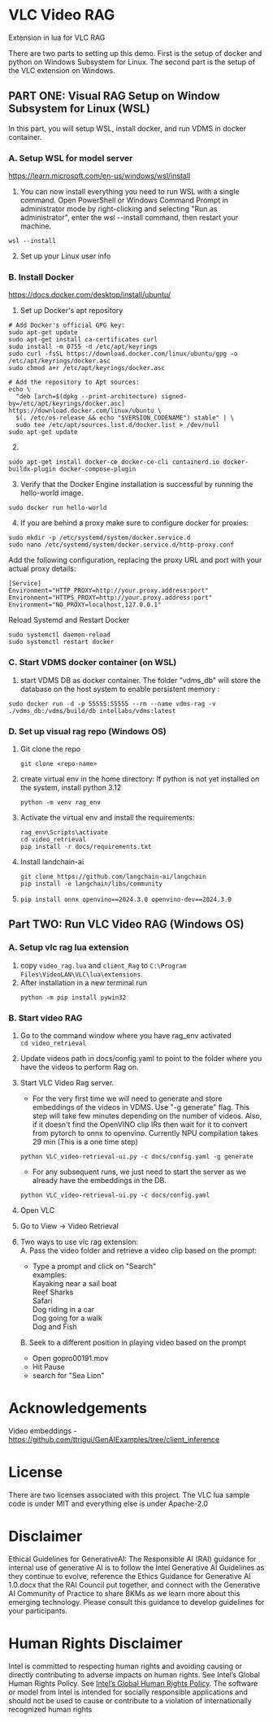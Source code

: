 # VLC Video RAG
Extension in lua for VLC RAG 

There are two parts to setting up this demo. First is the setup of docker and python on Windows Subsystem for Linux. The second part is the setup of the VLC extension on Windows.

## PART ONE: Visual RAG Setup on Window Subsystem for Linux (WSL)
In this part, you will setup WSL, install docker, and run VDMS in docker container.


### A. Setup WSL for model server
https://learn.microsoft.com/en-us/windows/wsl/install

1. You can now install everything you need to run WSL with a single command. Open PowerShell or Windows Command Prompt in administrator mode by right-clicking and selecting "Run as administrator", enter the wsl --install command, then restart your machine.
```
wsl --install
```
2. Set up your Linux user info

### B. Install Docker
https://docs.docker.com/desktop/install/ubuntu/

1. Set up Docker's apt repository
```
# Add Docker's official GPG key:
sudo apt-get update
sudo apt-get install ca-certificates curl
sudo install -m 0755 -d /etc/apt/keyrings
sudo curl -fsSL https://download.docker.com/linux/ubuntu/gpg -o /etc/apt/keyrings/docker.asc
sudo chmod a+r /etc/apt/keyrings/docker.asc

# Add the repository to Apt sources:
echo \
  "deb [arch=$(dpkg --print-architecture) signed-by=/etc/apt/keyrings/docker.asc] https://download.docker.com/linux/ubuntu \
  $(. /etc/os-release && echo "$VERSION_CODENAME") stable" | \
  sudo tee /etc/apt/sources.list.d/docker.list > /dev/null
sudo apt-get update
```
2.
```
sudo apt-get install docker-ce docker-ce-cli containerd.io docker-buildx-plugin docker-compose-plugin
```

3. Verify that the Docker Engine installation is successful by running the hello-world image.
```
sudo docker run hello-world
```
4. If you are behind a proxy make sure to configure docker for proxies:
 ```
 sudo mkdir -p /etc/systemd/system/docker.service.d
 sudo nano /etc/systemd/system/docker.service.d/http-proxy.conf
 ```
 Add the following configuration, replacing the proxy URL and port with your actual proxy details:
```
[Service]
Environment="HTTP_PROXY=http://your.proxy.address:port"
Environment="HTTPS_PROXY=http://your.proxy.address:port"
Environment="NO_PROXY=localhost,127.0.0.1"
```
Reload Systemd and Restart Docker
```
sudo systemctl daemon-reload
sudo systemctl restart docker
```

### C. Start VDMS docker container (on WSL)
1. start VDMS DB as docker container. The folder "vdms_db" will store the database on the host system to enable persistent memory : 
  ```
  sudo docker run -d -p 55555:55555 --rm --name vdms-rag -v ./vdms_db:/vdms/build/db intellabs/vdms:latest
  ```

### D. Set up visual rag repo (Windows OS)
1. Git clone the repo 
	```
	git clone <repo-name>
	```

2. create virtual env in the home directory:
   If python is not yet installed on the system, install python 3.12
   ```
   python -m venv rag_env
   ```
3. Activate the virtual env and install the requirements:
   ```
   rag_env\Scripts\activate
   cd video_retrieval
   pip install -r docs/requirements.txt
   ```
4. Install landchain-ai
   ```
   git clone https://github.com/langchain-ai/langchain
   pip install -e langchain/libs/community
   ```
5. ```
   pip install onnx openvino==2024.3.0 openvino-dev==2024.3.0
   ```


## Part TWO: Run VLC Video RAG (Windows OS)
### A. Setup vlc rag lua extension 
1. copy `video_rag.lua` and `client_Rag` to `C:\Program Files\VideoLAN\VLC\lua\extensions`. 
2. After installation in a new terminal run 
	```
   python -m pip install pywin32
   ```

### B. Start video RAG 
1. Go to the command window where you have rag_env activated <br>
	`cd video_retrieval`
	
2. Update videos path in docs/config.yaml to point to the folder where you have the videos to perform Rag on. 

3. Start VLC Video Rag server. 
   - For the very first time we will need to generate and store embeddings of the videos in VDMS. Use "-g generate" flag. This step will take few minutes depending on the number of videos. Also, if it doesn't find the OpenVINO clip IRs then wait for it to convert from pytorch to onnx to openvino. Currently NPU compilation takes 29 min (This is a one time step) <br>

    ```
    python VLC_video-retrieval-ui.py -c docs/config.yaml -g generate 
    ``` 
   - For any subsequent runs, we just need to start the server as we already have the embeddings in the DB. <br>
    ```
    python VLC_video-retrieval-ui.py -c docs/config.yaml
    ```

	
4. Open VLC

5. Go to View -> Video Retrieval

6. Two ways to use vlc rag extension: <br>
   A. Pass the video folder and retrieve a video clip based on the prompt: <br>
    - Type a prompt and click on "Search" <br>
	examples: <br>
	Kayaking near a sail boat <br>
	Reef Sharks <br>
	Safari <br>
	Dog riding in a car <br>
	Dog going for a walk <br>
	Dog and Fish
	
	
	
   B. Seek to a different position in playing video based on the prompt <br>
    - Open gopro00191.mov <br>
	- Hit Pause <br>
	- search for "Sea Lion"

# Acknowledgements
Video embeddings - https://github.com/ttrigui/GenAIExamples/tree/client_inference


# License
There are two licenses associated with this project. 
The VLC lua sample code is under MIT and everything else is under Apache-2.0


# Disclaimer
Ethical Guidelines for GenerativeAI: The Responsible AI (RAI) guidance for internal use of generative AI is to follow the Intel Generative AI Guidelines as they continue to evolve, reference the  Ethics Guidance for Generative AI 1.0.docx that the RAI Council put together, and connect with the Generative AI Community of Practice to share BKMs as we learn more about this emerging technology. Please consult this guidance to develop guidelines for your participants.

# Human Rights Disclaimer
Intel is committed to respecting human rights and avoiding causing or directly contributing to adverse impacts on human rights. See Intel’s Global Human Rights Policy. See [Intel’s Global Human Rights Policy](https://www.intel.com/content/www/us/en/policy/policy-human-rights.html). The software or model from Intel is intended for socially responsible applications and should not be used to cause or contribute to a violation of internationally recognized human rights
  





